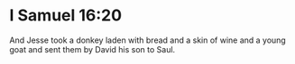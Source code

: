 # I Samuel 16:20

And Jesse took a donkey laden with bread and a skin of wine and a young goat and sent them by David his son to Saul.
